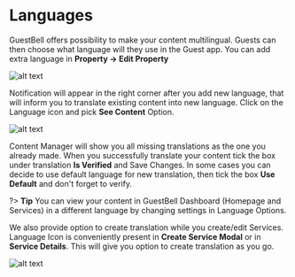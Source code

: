 # Languages

GuestBell offers possibility to make your content multilingual. Guests can then choose what language will they use in the Guest app. You can add extra language in **Property -> Edit Property**

![alt text](https://static.guestbell.com/img/docs/overview/languages.jpg)

Notification will appear in the right corner after you add new language, that will inform you to translate existing content into new language. Click on the Language icon and pick **See Content** Option.

![alt text](https://static.guestbell.com/img/docs/overview/languagesContent.jpg)

Content Manager will show you all missing translations as the one you already made. When you successfully translate your content tick the box under translation **Is Verified** and Save Changes. In some cases you can decide to use default language for new translation, then tick the box **Use Default** and don't forget to verify.

?> **Tip** You can view your content in GuestBell Dashboard (Homepage and Services) in a different language by changing settings in Language Options.

We also provide option to create translation while you create/edit Services. Language Icon is conveniently present in **Create Service Modal** or in **Service Details**. This will give you option to create translation as you go.

![alt text](https://static.guestbell.com/img/docs/overview/languagesService.jpg)
